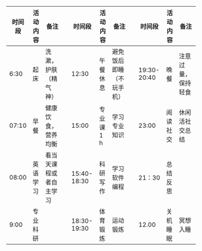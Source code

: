 
| <center>**时间段**</center> | 活动内容 | 备注          |     | <center>**时间段**</center> | 活动内容    | 备注           |     | <center>**时间段**</center> | 活动内容 | 备注        |
| ------------------------ | ---- | ----------- | --- | ------------------------ | ------- | ------------ | --- | ------------------------ | ---- | --------- |
| 6:30                     | 起床   | 洗漱，护肤（精气神）  |     | 12:30                    | 午餐休息    | 避免饭后即睡（不玩手机） |     | 19:30-20:40              | 晚餐   | 注意过量，保持轻食 |
| 07:10                    | 早餐   | 健康饮食，营养均衡   |     | 15:00                    | 专业课 1 h | 学习专业知识       |     | 23:00                    | 阅读社交 | 休闲活社交总结   |
| 08:00                    | 英语学习 | 看当天课程或者自主学习 |     | 15:40-18:30              | 科研写作    | 学习软件编程       |     | 21：30                    | 总结反思 |           |
| 9:00                     | 专业科研 |             |     | 18:30-19:30              | 体育锻炼    | 运动锻炼         |     | 12.00                    | 关机睡眠 | 冥想入睡      |


